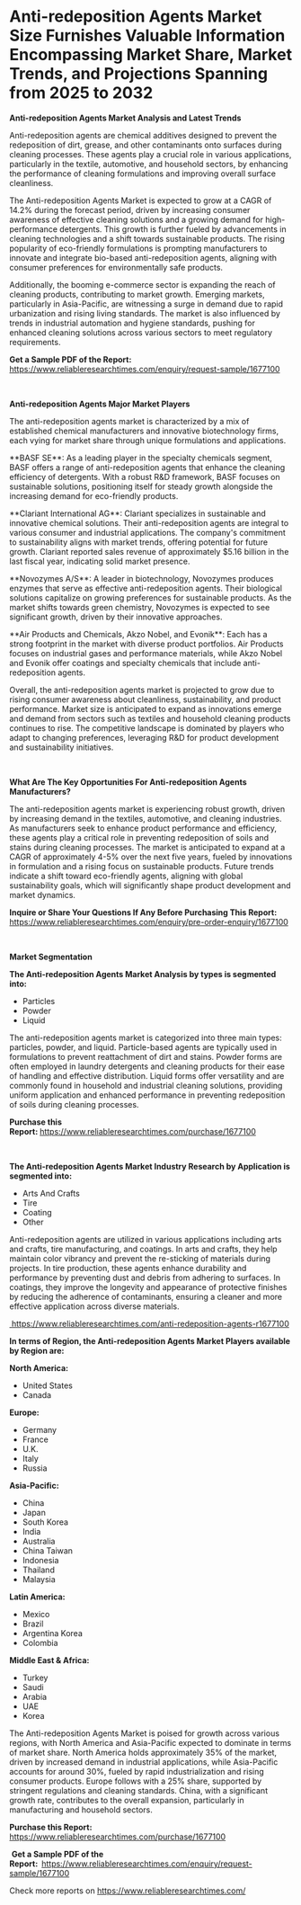 <p><h1>Anti-redeposition Agents Market Size Furnishes Valuable Information Encompassing Market Share, Market Trends, and Projections Spanning from 2025 to 2032</h1></p><p><strong>Anti-redeposition Agents Market Analysis and Latest Trends</strong></p>
<p><p>Anti-redeposition agents are chemical additives designed to prevent the redeposition of dirt, grease, and other contaminants onto surfaces during cleaning processes. These agents play a crucial role in various applications, particularly in the textile, automotive, and household sectors, by enhancing the performance of cleaning formulations and improving overall surface cleanliness.</p><p>The Anti-redeposition Agents Market is expected to grow at a CAGR of 14.2% during the forecast period, driven by increasing consumer awareness of effective cleaning solutions and a growing demand for high-performance detergents. This growth is further fueled by advancements in cleaning technologies and a shift towards sustainable products. The rising popularity of eco-friendly formulations is prompting manufacturers to innovate and integrate bio-based anti-redeposition agents, aligning with consumer preferences for environmentally safe products.</p><p>Additionally, the booming e-commerce sector is expanding the reach of cleaning products, contributing to market growth. Emerging markets, particularly in Asia-Pacific, are witnessing a surge in demand due to rapid urbanization and rising living standards. The market is also influenced by trends in industrial automation and hygiene standards, pushing for enhanced cleaning solutions across various sectors to meet regulatory requirements.</p></p>
<p><strong>Get a Sample PDF of the Report:&nbsp;</strong> <a href="https://www.reliableresearchtimes.com/enquiry/request-sample/1677100?utm_campaign=3040&utm_medium=2&utm_source=Github&utm_content=ia&utm_term=24032025&utm_id=anti-redeposition-agents">https://www.reliableresearchtimes.com/enquiry/request-sample/1677100</a></p>
<p>&nbsp;</p>
<p><strong>Anti-redeposition Agents Major Market Players</strong></p>
<p><p>The anti-redeposition agents market is characterized by a mix of established chemical manufacturers and innovative biotechnology firms, each vying for market share through unique formulations and applications.</p><p>**BASF SE**: As a leading player in the specialty chemicals segment, BASF offers a range of anti-redeposition agents that enhance the cleaning efficiency of detergents. With a robust R&D framework, BASF focuses on sustainable solutions, positioning itself for steady growth alongside the increasing demand for eco-friendly products. </p><p>**Clariant International AG**: Clariant specializes in sustainable and innovative chemical solutions. Their anti-redeposition agents are integral to various consumer and industrial applications. The company's commitment to sustainability aligns with market trends, offering potential for future growth. Clariant reported sales revenue of approximately $5.16 billion in the last fiscal year, indicating solid market presence.</p><p>**Novozymes A/S**: A leader in biotechnology, Novozymes produces enzymes that serve as effective anti-redeposition agents. Their biological solutions capitalize on growing preferences for sustainable products. As the market shifts towards green chemistry, Novozymes is expected to see significant growth, driven by their innovative approaches.</p><p>**Air Products and Chemicals, Akzo Nobel, and Evonik**: Each has a strong footprint in the market with diverse product portfolios. Air Products focuses on industrial gases and performance materials, while Akzo Nobel and Evonik offer coatings and specialty chemicals that include anti-redeposition agents.</p><p>Overall, the anti-redeposition agents market is projected to grow due to rising consumer awareness about cleanliness, sustainability, and product performance. Market size is anticipated to expand as innovations emerge and demand from sectors such as textiles and household cleaning products continues to rise. The competitive landscape is dominated by players who adapt to changing preferences, leveraging R&D for product development and sustainability initiatives.</p></p>
<p>&nbsp;</p>
<p><strong>What Are The Key Opportunities For Anti-redeposition Agents Manufacturers?</strong></p>
<p><p>The anti-redeposition agents market is experiencing robust growth, driven by increasing demand in the textiles, automotive, and cleaning industries. As manufacturers seek to enhance product performance and efficiency, these agents play a critical role in preventing redeposition of soils and stains during cleaning processes. The market is anticipated to expand at a CAGR of approximately 4-5% over the next five years, fueled by innovations in formulation and a rising focus on sustainable products. Future trends indicate a shift toward eco-friendly agents, aligning with global sustainability goals, which will significantly shape product development and market dynamics.</p></p>
<p><strong>Inquire or Share Your Questions If Any Before Purchasing This Report:</strong> <a href="https://www.reliableresearchtimes.com/enquiry/pre-order-enquiry/1677100?utm_campaign=3040&utm_medium=2&utm_source=Github&utm_content=ia&utm_term=24032025&utm_id=anti-redeposition-agents">https://www.reliableresearchtimes.com/enquiry/pre-order-enquiry/1677100</a></p>
<p>&nbsp;</p>
<p><strong>Market Segmentation</strong></p>
<p><strong>The Anti-redeposition Agents Market Analysis by types is segmented into:</strong></p>
<p><ul><li>Particles</li><li>Powder</li><li>Liquid</li></ul></p>
<p><p>The anti-redeposition agents market is categorized into three main types: particles, powder, and liquid. Particle-based agents are typically used in formulations to prevent reattachment of dirt and stains. Powder forms are often employed in laundry detergents and cleaning products for their ease of handling and effective distribution. Liquid forms offer versatility and are commonly found in household and industrial cleaning solutions, providing uniform application and enhanced performance in preventing redeposition of soils during cleaning processes.</p></p>
<p><strong>Purchase this Report:&nbsp;</strong><a href="https://www.reliableresearchtimes.com/purchase/1677100?utm_campaign=3040&utm_medium=2&utm_source=Github&utm_content=ia&utm_term=24032025&utm_id=anti-redeposition-agents">https://www.reliableresearchtimes.com/purchase/1677100</a></p>
<p>&nbsp;</p>
<p><strong>The Anti-redeposition Agents Market Industry Research by Application is segmented into:</strong></p>
<p><ul><li>Arts And Crafts</li><li>Tire</li><li>Coating</li><li>Other</li></ul></p>
<p><p>Anti-redeposition agents are utilized in various applications including arts and crafts, tire manufacturing, and coatings. In arts and crafts, they help maintain color vibrancy and prevent the re-sticking of materials during projects. In tire production, these agents enhance durability and performance by preventing dust and debris from adhering to surfaces. In coatings, they improve the longevity and appearance of protective finishes by reducing the adherence of contaminants, ensuring a cleaner and more effective application across diverse materials.</p></p>
<p><a href="https://www.reliableresearchtimes.com/anti-redeposition-agents-r1677100?utm_campaign=3040&utm_medium=2&utm_source=Github&utm_content=ia&utm_term=24032025&utm_id=anti-redeposition-agents">&nbsp;https://www.reliableresearchtimes.com/anti-redeposition-agents-r1677100</a></p>
<p><strong>In terms of Region, the Anti-redeposition Agents Market Players available by Region are:</strong></p>
<p>
    <p> <strong> North America: </strong>
        <ul>
            <li>United States</li>
            <li>Canada</li>
        </ul>
        </p> 
    <p> <strong> Europe: </strong>
        <ul>
            <li>Germany</li>
            <li>France</li>
            <li>U.K.</li>
            <li>Italy</li>
            <li>Russia</li>
        </ul>
        </p> 
    <p> <strong> Asia-Pacific: </strong>
        <ul>
            <li>China</li>
            <li>Japan</li>
            <li>South Korea</li>
            <li>India</li>
            <li>Australia</li>
            <li>China Taiwan</li>
            <li>Indonesia</li>
            <li>Thailand</li>
            <li>Malaysia</li>
        </ul>
        </p> 
    <p> <strong> Latin America: </strong>
        <ul>
            <li>Mexico</li>
            <li>Brazil</li>
            <li>Argentina Korea</li>
            <li>Colombia</li>
        </ul>
        </p> 
    <p> <strong> Middle East & Africa: </strong>
        <ul>
            <li>Turkey</li>
            <li>Saudi</li>
            <li>Arabia</li>
            <li>UAE</li>
            <li>Korea</li>
        </ul>
    </p>
    </p>
<p><p>The Anti-redeposition Agents Market is poised for growth across various regions, with North America and Asia-Pacific expected to dominate in terms of market share. North America holds approximately 35% of the market, driven by increased demand in industrial applications, while Asia-Pacific accounts for around 30%, fueled by rapid industrialization and rising consumer products. Europe follows with a 25% share, supported by stringent regulations and cleaning standards. China, with a significant growth rate, contributes to the overall expansion, particularly in manufacturing and household sectors.</p></p>
<p><strong>Purchase this Report: </strong><a href="https://www.reliableresearchtimes.com/purchase/1677100?utm_campaign=3040&utm_medium=2&utm_source=Github&utm_content=ia&utm_term=24032025&utm_id=anti-redeposition-agents">https://www.reliableresearchtimes.com/purchase/1677100</a></p>
<p>&nbsp;<strong>Get a Sample PDF of the Report:&nbsp;&nbsp;</strong><a href="https://www.reliableresearchtimes.com/enquiry/request-sample/1677100?utm_campaign=3040&utm_medium=2&utm_source=Github&utm_content=ia&utm_term=24032025&utm_id=anti-redeposition-agents">https://www.reliableresearchtimes.com/enquiry/request-sample/1677100</a></p>
<p><strong></strong></p>
<p>Check more reports on <a href="https://www.reliableresearchtimes.com/?utm_campaign=3040&utm_medium=2&utm_source=Github&utm_content=ia&utm_term=24032025&utm_id=anti-redeposition-agents">https://www.reliableresearchtimes.com/</a></p>